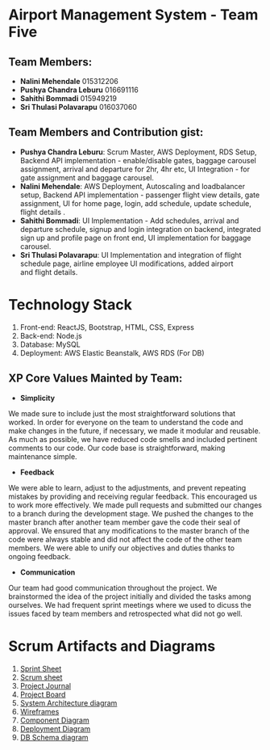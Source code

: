 # Airport Management System - Team Five

## Team Members:
- **Nalini Mehendale** 015312206
- **Pushya Chandra Leburu** 016691116
- **Sahithi Bommadi** 015949219
- **Sri Thulasi Polavarapu** 016037060

## Team Members and Contribution gist:
- **Pushya Chandra Leburu**: Scrum Master, AWS Deployment, RDS Setup, Backend API implementation - enable/disable gates, baggage carousel assignment, arrival and   departure for 2hr, 4hr etc,  UI Integration - for gate assignment and baggage carousel.
- **Nalini Mehendale**: AWS Deployment, Autoscaling and loadbalancer setup, Backend API implementation - passenger flight view details, gate assignment, UI for  home page, login, add schedule, update schedule, flight details .
- **Sahithi Bommadi**: UI Implementation - Add schedules, arrival and departure schedule, signup and login integration on backend,
integrated sign up and profile page on front end, UI implementation for baggage carousel.
- **Sri Thulasi Polavarapu**: UI Implementation and integration of flight schedule page, airline employee UI modifications,
added airport and flight details.

# Technology Stack
1. Front-end: ReactJS, Bootstrap, HTML, CSS, Express
2. Back-end: Node.js
3. Database: MySQL
4. Deployment: AWS Elastic Beanstalk, AWS RDS (For DB)



## XP Core Values Mainted by Team:
- **Simplicity**

We made sure to include just the most straightforward solutions that worked.
In order for everyone on the team to understand the code and make changes in the future, if necessary, we made it modular and reusable.
As much as possible, we have reduced code smells and included pertinent comments to our code.
Our code base is straightforward, making maintenance simple.

- **Feedback**

We were able to learn, adjust to the adjustments, and prevent repeating mistakes by providing and receiving regular feedback. This encouraged us to work more effectively.
We made pull requests and submitted our changes to a branch during the development stage. We pushed the changes to the master branch after another team member gave the code their seal of approval. We ensured that any modifications to the master branch of the code were always stable and did not affect the code of the other team members.
We were able to unify our objectives and duties thanks to ongoing feedback.

- **Communication**

Our team had good communication throughout the project. We brainstormed the idea of the project initially and divided the tasks among ourselves.
We had frequent sprint meetings where we used to dicuss the issues faced by team members and retrospected what did not go well.


# Scrum Artifacts and Diagrams
1. [Sprint Sheet](https://github.com/gopinathsjsu/team-project-team-five/blob/main/Sprint%20Task%20Sheet%20-%20team%205.xlsx)
2. [Scrum sheet](https://github.com/gopinathsjsu/team-project-team-five/blob/main/DAILY%20SCRUM%20SHEET%20_%20Team%20Five.xlsx)
3. [Project Journal](https://github.com/gopinathsjsu/team-project-team-five/blob/main/Journal.md)
4. [Project Board](https://github.com/orgs/gopinathsjsu/projects/32)
5. [System Architecture diagram](https://github.com/gopinathsjsu/team-project-team-five/blob/main/CMPE%20202%20_%20Architecture%20Diagram.png)
6. [Wireframes](https://github.com/gopinathsjsu/team-project-team-five/tree/main/wireframes)
7. [Component Diagram](https://github.com/gopinathsjsu/team-project-team-five/blob/main/Component%20Diagram.jpg)
8. [Deployment Diagram](https://github.com/gopinathsjsu/team-project-team-five/blob/main/Deployment_Diagram.png)
7. [DB Schema diagram]()
